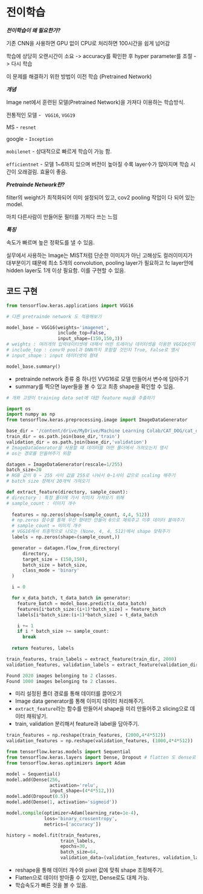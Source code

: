 # 전이학습

***전이학습이 왜 필요한가?***

기존 CNN을 사용하면 GPU 없이 CPU로 처리하면 100시간을 쉽게 넘어감

학습에 상당히 오랜시간이 소요 -> accuracy를 확인한 후 hyper parameter를 조절 -> 다시 학습

이 문제를 해결하기 위한 방법이 이전 학습 (Pretrained Network)



***개념***

Image net에서 훈련된 모델(Pretrained Network)을 가져다 이용하는 학습방식.

전통적인 모델 - ` VGG16`, `VGG19`

MS - `resnet`

google - `Inception`

`mobilenet` - 상대적으로 빠르게 학습이 가능 함.

`efficientnet` - 모델 1~6까지 있으며 버전이 높아질 수록 layer수가 많아지며 학습 시간이 오래걸림. 효율이 좋음.



***Pretrainde Network란?***

filter의 weight가 최적화되어 이미 설정되어 있고, cov2 pooling 작업이 다 되어 있는 model.

마치 다른사람이 만들어둔 필터를 가져다 쓰는 느낌



***특징***

속도가 빠르며 높은 정확도를 낼 수 있음.

실무에서 사용하는 Image는 MIST처럼 단순한 이미지가 아닌 고해상도 컬러이미지가 대부분이기 떄문에 최소 5개의 convolution, pooling layer가 필요하고 fc layer안에 hidden layer도 1개 이상 필요함. 이를 구현할 수 있음.



## 코드 구현

```python
from tensorflow.keras.applications import VGG16

# 다른 pretrainde network 도 적용해보기

model_base = VGG16(weights='imagenet',
                   include_top=False,
                   input_shape=(150,150,3)) 
# weights : 여러개의 입력데이터셋에 대해서 어떤 트레이닝 데이터셋을 이용한 VGG16인지 명시해줘야함.
# include_top : conv와 pool과 DNN까지 포함할 것인지 True, False로 명시 
# input_shape : input 데이터셋의 형태 

model_base.summary()
```

* pretrainde network 종류 중 하나인 VVG16로 모델 만들어서 변수에 담아주기
* summary를 찍으면 layer들을 볼 수 있고 최종 shape을 확인할 수 있음.





```python
# 개와 고양이 training data set에 대한 feature map을 추출하기

import os
import numpy as np
from tensorflow.keras.preprocessing.image import ImageDataGenerator

base_dir = '/content/drive/MyDrive/Machine Learning Colab/CAT_DOG/cat_dog_small'
train_dir = os.path.join(base_dir,'train')
validation_dir = os.path.join(base_dir,'validation')
# ImageDataGenrator을 사용할 때 데이터를 어떤 폴더에서 가져오는지 명시
# os는 경로를 만들어주기 위함

datagen = ImageDataGenerator(rescale=1/255)
batch_size=20
# RGB 값이 0 ~ 255 사이 값을 255로 나눠서 0~1사이 값으로 scaling 해주기
# batch size 정해서 20개씩 가져오기

def extract_feature(directory, sample_count):
# directory : 특정 폴더에 가서 이미지 가져오기 위해
# sample_count : 이미지 개수
  
  features = np.zeros(shape=(sample_count, 4,4, 512))
  # np.zeros 함수를 통해 우선 형태만 만들어 0으로 채워주고 이후 데이터 붙여주기
  # sample_count = 이미지 개수
  # VGG16에서 최종적으로 나오는 (None, 4, 4, 512)에서 shape 맞춰주기
  labels = np.zeros(shape=(sample_count,))

  generator = datagen.flow_from_directory(
      directory,
      target_size = (150,150),
      batch_size = batch_size,
      class_mode = 'binary'
  )

  i = 0

  for x_data_batch, t_data_batch in generator:
    feature_batch = model_base.predict(x_data_batch)
    features[i*batch_size:(i+1)*batch_size] = feature_batch
    labels[i*batch_size:(i+1)*batch_size] = t_data_batch

    i += 1
    if i * batch_size >= sample_count:
      break
  
  return features, labels

train_features, train_labels = extract_feature(train_dir, 2000)
validation_features, validation_labels = extract_feature(validation_dir, 1000)
```

```python
Found 2020 images belonging to 2 classes. 
Found 1000 images belonging to 2 classes.
```

* 미리 설정된 폴더 경로를 통해 데이터를 끌어오기
* Image data generator를 통해 이미지 데이터 처리해주기.
* `extract_feature`라는 함수를 만들어서 shape을 미리 만들어주고 slicing으로 데이터 채워넣기.
* train, validation 분리해서 feature과 label을 담아주기.



```python
train_features = np.reshape(train_features, (2000,4*4*512))
validation_features = np.reshape(validation_features, (1000,4*4*512))

from tensorflow.keras.models import Sequential
from tensorflow.keras.layers import Dense, Dropout # flatten 도 dense로 처리
from tensorflow.keras.optimizers import Adam

model = Sequential()
model.add(Dense(256,
                activation='relu',
                input_shape=(4*4*512,)))
model.add(Dropout(0.5))
model.add(Dense(1, activation='sigmoid'))

model.compile(optimizer=Adam(learning_rate=1e-4),
              loss='binary_crossentropy',
              metrics=['accuracy'])

history = model.fit(train_features,
                    train_labels,
                    epochs=30,
                    batch_size=64,
                    validation_data=(validation_features, validation_labels))
```

* reshape을 통해 데이터 개수와 pixel 값에 맞춰 shape 조정해주기.
* Flatten으로 데이터 받아줄 수 있지만, Dense로도 대체 가능.
* 학습속도가 빠른 것을 볼 수 있음.











